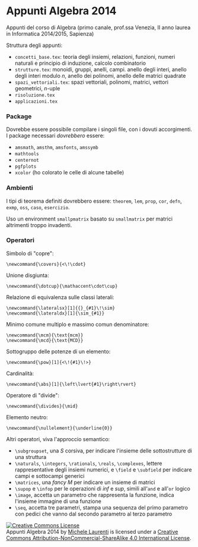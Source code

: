 Appunti Algebra 2014
=====

Appunti del corso di Algebra (primo canale, prof.ssa Venezia, II anno laurea in Informatica 2014/2015, Sapienza)

Struttura degli appunti:

- `concetti_base.tex`: teoria degli insiemi, relazioni, funzioni, numeri naturali e principio di induzione, calcolo combinatorio
- `strutture.tex`: monoidi, gruppi, anelli, campi. anello degli interi, anello degli interi modulo _n_, anello dei polinomi, anello delle matrici quadrate
- `spazi_vettoriali.tex`: spazi vettoriali, polinomi, matrici, vettori geometrici, _n_-uple
- `risoluzione.tex`
- `applicazioni.tex`

### Package

Dovrebbe essere possibile compilare i singoli file, con i dovuti accorgimenti. I package necessari _dovrebbero_ essere:

- `amsmath`, `amsthm`, `amsfonts`, `amssymb`
- `mathtools`
- `centernot`
- `pgfplots`
- `xcolor` (ho colorato le celle di alcune tabelle)

### Ambienti

I tipi di teorema definiti dovrebbero essere: `theorem`, `lem`, `prop`, `cor`, `defn`, `exmp`, `oss`, `caso`, `esercizio`.

Uso un environment `smallpmatrix` basato su `smallmatrix` per matrici altrimenti troppo invadenti.

### Operatori

Simbolo di "copre":

    \newcommand{\covers}{<\!\cdot}

Unione disgiunta:

    \newcommand{\dotcup}{\mathaccent\cdot\cup}

Relazione di equivalenza sulle classi laterali:

    \newcommand{\lateralsx}[1]{{}_{#1}\!\sim}
    \newcommand{\lateraldx}[1]{\sim_{#1}}

Minimo comune multiplo e massimo comun denominatore:

    \newcommand{\mcm}{\text{mcm}}
    \newcommand{\mcd}{\text{MCD}}

Sottogruppo delle potenze di un elemento:

    \newcommand{\pow}[1]{<\!{#1}\!>}

Cardinalità:

    \newcommand{\abs}[1]{\left\lvert{#1}\right\rvert}

Operatore di "divide":

    \newcommand{\divides}{\mid}

Elemento neutro:

    \newcommand{\nullelement}{\underline{0}}

Altri operatori, viva l'approccio semantico:

- `\subgroupset`, una _S_ corsiva, per indicare l'insieme delle sottostrutture di una struttura
- `\naturals`, `\integers`, `\rationals`, `\reals`, `\complexes`, lettere rappresentative degli insiemi numerici, e `\field` e `\subfield` per indicare campi e sottocampi generici
- `\matrices`, una _fancy M_ per indicare un insieme di matrici
- `\supop` e `\infop` per le operazioni di _inf_ e _sup_, simili all'`and` e all'`or` logico
- `\image`, accetta un parametro che rappresenta la funzione, indica l'insieme immagine di una funzione
- `\seq`, accetta tre parametri, stampa una sequenza del primo parametro con pedici che vanno dal secondo parametro al terzo parametro

<a rel="license" href="http://creativecommons.org/licenses/by-nc-sa/4.0/"><img alt="Creative Commons License" style="border-width:0" src="https://i.creativecommons.org/l/by-nc-sa/4.0/88x31.png" /></a><br /><span xmlns:dct="http://purl.org/dc/terms/" href="http://purl.org/dc/dcmitype/Text" property="dct:title" rel="dct:type">Appunti Algebra 2014</span> by <a xmlns:cc="http://creativecommons.org/ns#" href="http://asmeikal.me" property="cc:attributionName" rel="cc:attributionURL">Michele Laurenti</a> is licensed under a <a rel="license" href="http://creativecommons.org/licenses/by-nc-sa/4.0/">Creative Commons Attribution-NonCommercial-ShareAlike 4.0 International License</a>.
